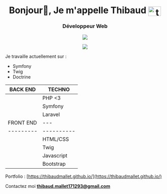 <h1 align="center">Bonjour👋, Je m'appelle Thibaud <a href="https://linkedin.com/in/thibaudmallet/" target="blank"><img align="center" src="https://raw.githubusercontent.com/rahuldkjain/github-profile-readme-generator/master/src/images/icons/Social/linked-in-alt.svg" alt="thibaud mallet" height="30" width="40" /></a></h1>
<h3 align="center">Développeur Web</h3>

<p align="center">
  <img src="https://streak-stats.demolab.com?user=ThibaudMallet&theme=tokyonight" />
</p>

<p align="center">
  <img src="https://github-readme-stats.vercel.app/api/top-langs/?username=ThibaudMallet&theme=tokyonight" />
</p>

Je travaille actuellement sur :
- Symfony
- Twig
- Doctrine

| BACK END  | TECHNO     |
| --------- | ---------- |
|           | PHP <3     |
|           | Symfony    |
|           | Laravel    |
| FRONT END | ---        |
| --------- | ---------- |
|           | HTML/CSS   |
|           | Twig       |
|           | Javascript |
|           | Bootstrap  |


Portfolio : [https://thibaudmallet.github.io/](https://thibaudmallet.github.io/)

Contactez moi **thibaud.mallet171293@gmail.com**

